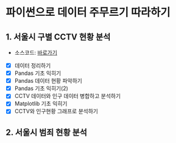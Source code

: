 # 파이썬으로 데이터 주무르기 따라하기

## 1. 서울시 구별 CCTV 현황 분석
- 소스코드: [바로가기](./source_code/Seoul_CCTV.ipynb)
- [x] 데이터 정리하기
- [x] Pandas 기초 익히기
- [x] Pandas 데이터 현황 파악하기
- [x] Pandas 기초 익히기(2)
- [x] CCTV 데이터와 인구 데이터 병합하고 분석하기
- [x] Matplotlib 기초 익히기
- [x] CCTV와 인구현황 그래프로 분석하기

## 2. 서울시 범죄 현황 분석

